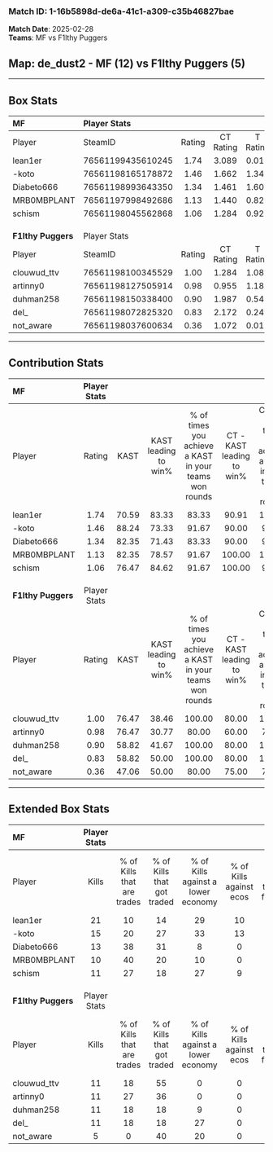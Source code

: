 ### Match ID: 1-16b5898d-de6a-41c1-a309-c35b46827bae  
**Match Date**: 2025-02-28  
**Teams**: MF vs F1lthy Puggers  

## **Map**: de_dust2 - MF (12) vs F1lthy Puggers (5)  
---  

## Box Stats  

| **MF**             | Player Stats      |        |           |          |       |       |       |         |        |      |     |
| :- | :- | :-: | :-: | :-: | :-: | :-: | :-: | :-: | :-: | :-: | :-: |
| Player             | SteamID           | Rating | CT Rating | T Rating | KAST  |  ADR  | Kills | Assists | Deaths | K/D  | HS% |
| lean1er            | 76561199435610245 |  1.74  |   3.089   |  0.016   | 70.59 | 140.8 |  21   |    4    |   12   | 1.75 | 38  |
| -koto              | 76561198165178872 |  1.46  |   1.662   |  1.348   | 88.24 | 85.3  |  15   |    5    |   10   | 1.50 | 80  |
| Diabeto666         | 76561198993643350 |  1.34  |   1.461   |  1.603   | 82.35 | 94.4  |  13   |    5    |   10   | 1.30 | 76  |
| MRB0MBPLANT        | 76561197998492686 |  1.13  |   1.440   |  0.827   | 82.35 | 60.0  |  10   |    3    |   8    | 1.25 | 60  |
| schism             | 76561198045562868 |  1.06  |   1.284   |  0.925   | 76.47 | 67.7  |  11   |    2    |   11   | 1.00 | 63  |
|                    |                   |        |           |          |       |       |       |         |        |      |     |
|                    |                   |        |           |          |       |       |       |         |        |      |     |
|                    |                   |        |           |          |       |       |       |         |        |      |     |
| **F1lthy Puggers** | Player Stats      |        |           |          |       |       |       |         |        |      |     |
| Player             | SteamID           | Rating | CT Rating | T Rating | KAST  |  ADR  | Kills | Assists | Deaths | K/D  | HS% |
| clouwud_ttv        | 76561198100345529 |  1.00  |   1.284   |  1.083   | 76.47 | 82.8  |  11   |    4    |   15   | 0.73 | 54  |
| artinny0           | 76561198127505914 |  0.98  |   0.955   |  1.187   | 76.47 | 69.3  |  11   |    3    |   14   | 0.79 | 45  |
| duhman258          | 76561198150338400 |  0.90  |   1.987   |  0.543   | 58.82 | 71.8  |  11   |    4    |   13   | 0.85 | 45  |
| del_               | 76561198072825320 |  0.83  |   2.172   |  0.245   | 58.82 | 73.0  |  11   |    3    |   15   | 0.73 | 63  |
| not_aware          | 76561198037600634 |  0.36  |   1.072   |  0.015   | 47.06 | 42.8  |   5   |    5    |   15   | 0.33 | 20  |
---  

## Contribution Stats  

| **MF**             | Player Stats |       |                      |                                                        |                           |                                                             |                          |                                                            |
| :- | :-: | :-: | :-: | :-: | :-: | :-: | :-: | :-: |
| Player             |    Rating    | KAST  | KAST leading to win% | % of times you achieve a KAST in your teams won rounds | CT - KAST leading to win% | CT - % of times you achieve a KAST in your teams won rounds | T - KAST leading to win% | T - % of times you achieve a KAST in your teams won rounds |
| lean1er            |     1.74     | 70.59 |        83.33         |                         83.33                          |           90.91           |                           100.00                            |           0.00           |                            0.00                            |
| -koto              |     1.46     | 88.24 |        73.33         |                         91.67                          |           90.00           |                            90.00                            |          40.00           |                           100.00                           |
| Diabeto666         |     1.34     | 82.35 |        71.43         |                         83.33                          |           90.00           |                            90.00                            |          25.00           |                           50.00                            |
| MRB0MBPLANT        |     1.13     | 82.35 |        78.57         |                         91.67                          |          100.00           |                           100.00                            |          25.00           |                           50.00                            |
| schism             |     1.06     | 76.47 |        84.62         |                         91.67                          |          100.00           |                            90.00                            |          50.00           |                           100.00                           |
|                    |              |       |                      |                                                        |                           |                                                             |                          |                                                            |
|                    |              |       |                      |                                                        |                           |                                                             |                          |                                                            |
|                    |              |       |                      |                                                        |                           |                                                             |                          |                                                            |
| **F1lthy Puggers** | Player Stats |       |                      |                                                        |                           |                                                             |                          |                                                            |
| Player             |    Rating    | KAST  | KAST leading to win% | % of times you achieve a KAST in your teams won rounds | CT - KAST leading to win% | CT - % of times you achieve a KAST in your teams won rounds | T - KAST leading to win% | T - % of times you achieve a KAST in your teams won rounds |
| clouwud_ttv        |     1.00     | 76.47 |        38.46         |                         100.00                         |           80.00           |                           100.00                            |          12.50           |                           100.00                           |
| artinny0           |     0.98     | 76.47 |        30.77         |                         80.00                          |           60.00           |                            75.00                            |          12.50           |                           100.00                           |
| duhman258          |     0.90     | 58.82 |        41.67         |                         100.00                         |           80.00           |                           100.00                            |          14.29           |                           100.00                           |
| del_               |     0.83     | 58.82 |        50.00         |                         100.00                         |           80.00           |                           100.00                            |          20.00           |                           100.00                           |
| not_aware          |     0.36     | 47.06 |        50.00         |                         80.00                          |           75.00           |                            75.00                            |          25.00           |                           100.00                           |
---  

## Extended Box Stats  

| **MF**             | Player Stats |                            |                            |                                    |                         |                              |                                 |        |                             |                                     |                          |                               |                            |
| :- | :-: | :-: | :-: | :-: | :-: | :-: | :-: | :-: | :-: | :-: | :-: | :-: | :-: |
| Player             |    Kills     | % of Kills that are trades | % of Kills that got traded | % of Kills against a lower economy | % of Kills against ecos | % of Kills that are flawless | % of Kills that are close duels | Deaths | % of Deaths that get traded | % of Deaths against a lower economy | % of Deaths against ecos | % of Deaths that are flawless | % of Deaths that are close |
| lean1er            |      21      |             10             |             14             |                 29                 |           10            |              90              |                0                |   12   |             42              |                 17                  |            8             |              58               |             8              |
| -koto              |      15      |             20             |             27             |                 33                 |           13            |              73              |                7                |   10   |             30              |                  0                  |            0             |              70               |             0              |
| Diabeto666         |      13      |             38             |             31             |                 8                  |            0            |              85              |                8                |   10   |             20              |                  0                  |            0             |              50               |             0              |
| MRB0MBPLANT        |      10      |             40             |             20             |                 10                 |            0            |              40              |               10                |   8    |             38              |                  0                  |            0             |              63               |             25             |
| schism             |      11      |             27             |             18             |                 27                 |            9            |              64              |                9                |   11   |             27              |                  0                  |            0             |              91               |             0              |
|                    |              |                            |                            |                                    |                         |                              |                                 |        |                             |                                     |                          |                               |                            |
|                    |              |                            |                            |                                    |                         |                              |                                 |        |                             |                                     |                          |                               |                            |
|                    |              |                            |                            |                                    |                         |                              |                                 |        |                             |                                     |                          |                               |                            |
| **F1lthy Puggers** | Player Stats |                            |                            |                                    |                         |                              |                                 |        |                             |                                     |                          |                               |                            |
| Player             |    Kills     | % of Kills that are trades | % of Kills that got traded | % of Kills against a lower economy | % of Kills against ecos | % of Kills that are flawless | % of Kills that are close duels | Deaths | % of Deaths that get traded | % of Deaths against a lower economy | % of Deaths against ecos | % of Deaths that are flawless | % of Deaths that are close |
| clouwud_ttv        |      11      |             18             |             55             |                 0                  |            0            |              64              |               18                |   15   |             33              |                  0                  |            0             |              73               |             0              |
| artinny0           |      11      |             27             |             36             |                 0                  |            0            |              45              |                9                |   14   |             29              |                  0                  |            0             |              79               |             7              |
| duhman258          |      11      |             18             |             18             |                 9                  |            0            |              82              |                0                |   13   |             15              |                  0                  |            0             |              69               |             8              |
| del_               |      11      |             18             |             18             |                 27                 |            0            |              55              |                0                |   15   |             20              |                  0                  |            0             |              60               |             7              |
| not_aware          |      5       |             0              |             40             |                 20                 |            0            |             100              |                0                |   15   |              7              |                  0                  |            0             |              67               |             7              |
